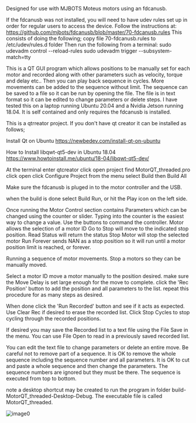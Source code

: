 
Designed for use with MJBOTS Moteus motors using an fdcanusb.

If the fdcanusb was not installed, you will need to have udev rules set up in order for regular users to access the device. Follow the instructions at: https://github.com/mjbots/fdcanusb/blob/master/70-fdcanusb.rules
This consists of doing the following;
copy file 70-fdcanusb.rules to /etc/udev/rules.d folder
 Then run the following from a terminal:
sudo udevadm control --reload-rules
sudo udevadm trigger --subsystem-match=tty

This is a QT GUI program which allows positions to be manually set for each motor and recorded along with other parameters such as velocity, torque and delay etc.. Then you can play back sequence in cycles. More movements can be added to the sequence without limit.
The sequence can be saved to a file so it can be run by opening the file.
The file is in text format so it can be edited to change parameters or delete steps.
I have tested this on a laptop running Ubuntu 20.04 and a Nvidia Jetson running 18.04. It is self contained and only requires the fdcanusb is installed.

This is a qtrreator project. If you don't have qt creator it can be installed as follows;

Install Qt on Ubuntu
https://newbedev.com/install-qt-on-ubuntu

How to Install libqwt-qt5-dev in Ubuntu 18.04
https://www.howtoinstall.me/ubuntu/18-04/libqwt-qt5-dev/

At the terminal enter
qtcreator
click open project
find MotorQT_threaded.pro
click open
click Configure Project
from the menu select Build then Build All

Make sure the fdcanusb is pluged in to the motor controller and the USB.

when the build is done
select Build Run, or hit the Play icon on the left side.

Once running the Motor Control section contains Parameters which can be changed using the counter or slider. Typing into the counter is the easiest way to change a value.
Use the buttons to command the controller.
Motor allows the selection of a motor ID
Go to Stop will move to the indicated stop position.
Read Status will return the status
Stop Motor will stop the selected motor
Run Forever sends NAN as a stop position so it will run until a motor position limit is reached, or forever.

Running a sequence of motor movements.
Stop a motors so they can be manually moved.

Select a motor ID
move a motor manually to the position desired.
make sure the Move Delay is set large enough for the move to complete.
click the 'Rec Position' button to add the position and all parameters to the list.
repeat this procedure for as many steps as desired.

When done click the 'Run Recorded' button and see if it acts as expected.
Use Clear Rec if desired to erase the recorded list.
Click Stop Cycles to stop cycling through the recorded positions.

If desired you may save the Recorded list to a text file using the File Save in the menu.
You can use File Open to read in a previously saved recorded list.

You can edit the text file to change parameters or delete an entire move.
Be careful not to remove part of a sequence. It is OK to remove the whole sequence including the sequence number and all parameters.
It is OK to cut and paste a whole sequence and then change the parameters.
The sequence numbers are ignored but they must be there.
The sequence is executed from top to bottom.

note a desktop shortcut may be created to run the program in folder build-MotorQT_threaded-Desktop-Debug. The executable file is called MotorQT_threaded.

![image0](https://user-images.githubusercontent.com/10259360/185726576-b0bd35a8-807b-4cd6-8bfe-685f9b3f9978.jpeg)
